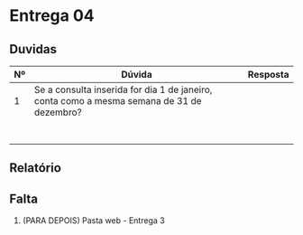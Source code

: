 # Entrega 04

## Duvidas

| Nº   | Dúvida                      | Resposta                                                     |
| ---- | --------------------------- | ------------------------------------------------------------ |
|  1   | Se a consulta inserida for dia 1 de janeiro, <br /> conta como a mesma semana de 31 de dezembro?     |          |
|      |        |          |
|      |        |          |
|      |        |          |
|      |        |          |
|      |        |          |
|      |        |          |
|      |        |          |

## Relatório




## Falta

1. (PARA DEPOIS) Pasta web - Entrega 3
